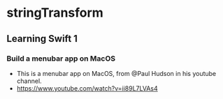 # stringTransform
## Learning Swift 1
### Build a menubar app on MacOS
- This is a menubar app on MacOS, from @Paul Hudson in his youtube channel.
- https://www.youtube.com/watch?v=ii89L7LVAs4
